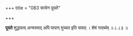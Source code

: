 +++
title = "083 सत्येन पूयते"

+++


**पूयते** शुद्ध्यत्य् अन्यस्माद् अपि पापान् मुच्यत इति यावत् । शेषं गतार्थम् ॥ ८.८३ ॥